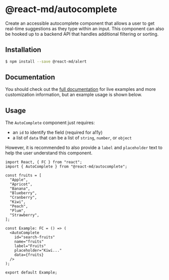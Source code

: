 # @react-md/autocomplete

Create an accessible autocomplete component that allows a user to get real-time
suggestions as they type within an input. This component can also be hooked up
to a backend API that handles additional filtering or sorting.

## Installation

```sh
$ npm install --save @react-md/alert
```

<!-- DOCS_REMOVE -->

## Documentation

You should check out the
[full documentation](https://react-md.dev/packages/autocomplete/demos) for live
examples and more customization information, but an example usage is shown
below.

<!-- DOCS_REMOVE_END -->

## Usage

The `AutoComplete` component just requires:

- an `id` to identify the field (required for a11y)
- a list of `data` that can be a list of `string`, `number`, or `object`

However, it is recommended to also provide a `label` and `placeholder` text to
help the user understand this component.

```tsx
import React, { FC } from "react";
import { AutoComplete } from "@react-md/autocomplete";

const fruits = [
  "Apple",
  "Apricot",
  "Banana",
  "Blueberry",
  "Cranberry",
  "Kiwi",
  "Peach",
  "Plum",
  "Strawberry",
];

const Example: FC = () => (
  <AutoComplete
    id="search-fruits"
    name="fruits"
    label="Fruits"
    placeholder="Kiwi..."
    data={fruits}
  />
);

export default Example;
```
